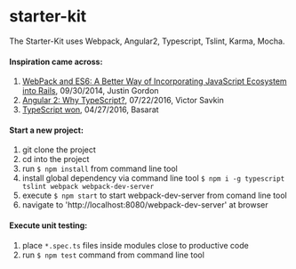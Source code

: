 # starter-kit

The Starter-Kit uses Webpack, Angular2, Typescript, Tslint, Karma, Mocha.

#### Inspiration came across:

1. [WebPack and ES6: A Better Way of Incorporating JavaScript Ecosystem into Rails](https://hackhands.com/fast-rich-client-rails-development-webpack-es6-transpiler/), 09/30/2014, Justin Gordon
2. [Angular 2: Why TypeScript?](https://vsavkin.com/writing-angular-2-in-typescript-1fa77c78d8e8#.istvs01i8), 07/22/2016, Victor Savkin
3. [TypeScript won](https://medium.com/@basarat/typescript-won-a4e0dfde4b08#.yj1h8u528), 04/27/2016, Basarat

#### Start a new project:

1. git clone the project
2. cd into the project
3. run `$ npm install` from command line tool
4. install global dependency via command line tool
`$ npm i -g typescript tslint webpack webpack-dev-server`
6. execute `$ npm start` to start webpack-dev-server from comand line tool
7. navigate to 'http://localhost:8080/webpack-dev-server' at browser

#### Execute unit testing:

1. place `*.spec.ts` files inside modules close to productive code
2. run `$ npm test` command from command line tool
